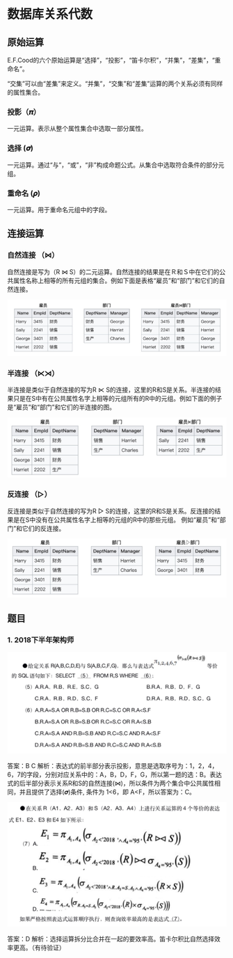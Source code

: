 # 数据库关系代数

## 原始运算

E.F.Cood的六个原始运算是“选择”，“投影”，“笛卡尔积”，“并集”，“差集”，“重命名”。

“交集”可以由“差集”来定义。“并集”，“交集”和“差集”运算的两个关系必须有同样的属性集合。

### 投影（𝝅）
一元运算。表示从整个属性集合中选取一部分属性。

### 选择 (𝝈)
一元运算。通过“与”，“或”，“非”构成命题公式。从集合中选取符合条件的部分元组。

### 重命名 (𝝆)
一元运算。用于重命名元组中的字段。

## 连接运算
### 自然连接 （⋈）
自然连接是写为（R ⋈ S）的二元运算。自然连接的结果是在Ｒ和Ｓ中在它们的公共属性名称上相等的所有元组的集合。例如下面是表格“雇员”和“部门”和它们的自然连接。

![自然连接](./imgs/join_1.jpg)

### 半连接 （⋉⋊）
半连接是类似于自然连接的写为R ⋉ S的连接，这里的R和S是关系。半连接的结果只是在S中有在公共属性名字上相等的元组所有的R中的元组。例如下面的例子是“雇员”和“部门”和它们的半连接的图。

![半连接](./imgs/join_2.jpg)

### 反连接 （▷）
反连接是类似于自然连接的写为R ▷ S的连接，这里的R和S是关系。反连接的结果是在S中没有在公共属性名字上相等的元组的R中的那些元组。 例如“雇员”和“部门”和它们的反连接。

![反连接](./imgs/join_3.jpg)

## 题目

### 1. 2018下半年架构师

![题目1](./imgs/exam-1.jpg)

答案：B  C
解析：表达式的前半部分表示投影，意思是选取序号为：1，2，4，6，7的字段，分别对应关系中的：A，B，D，F，G，所以第一题的选：B。表达式的后半部分表示关系R和S的自然连接(⋈)，所以条件为两个集合中公共属性相同，并且提供了选择(𝝈)条件, 条件为 1<6，即 A<F，所以答案为：C。

![题目2](./imgs/exam-2.jpg)

答案：D
解析：选择运算拆分比合并在一起的要效率高。笛卡尔积比自然选择效率更高。（有待验证）